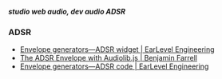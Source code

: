 _**studio web audio, dev audio ADSR**_

### ADSR

- [Envelope generators—ADSR widget | EarLevel Engineering](http://www.earlevel.com/main/2013/06/23/envelope-generators-adsr-widget/)
- [The ADSR Envelope with Audiolib.js | Benjamin Farrell](http://www.benfarrell.com/2011/12/17/the-adsr-envelope-with-audiolib-js/)
- [Envelope generators—ADSR code | EarLevel Engineering](http://www.earlevel.com/main/2013/06/03/envelope-generators-adsr-code/)

